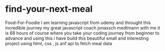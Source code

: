 # find-your-next-meal
Food-For-Foodie
I am learning javascript from udemy and throught this incredible journey my great javascript coach jonassch medtmann with me it is 68 hours of course where you take your coding journey from beginner to advance and using this i have build this beautiful small and interesting project using html, css , js anf api to fetch meal data
